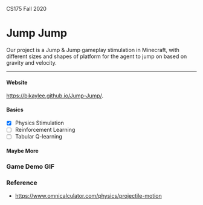CS175 Fall 2020

# Jump Jump

Our project is a Jump & Jump gameplay stimulation in Minecraft, with different sizes and shapes of platform for the agent to jump on based on gravity and velocity. 

---
#### Website
https://bikaylee.github.io/Jump-Jump/.

#### Basics 
- [x] Physics Stimulation
- [ ] Reinforcement Learning
- [ ] Tabular Q-learning

#### Maybe More


### Game Demo GIF


### Reference 
- https://www.omnicalculator.com/physics/projectile-motion
